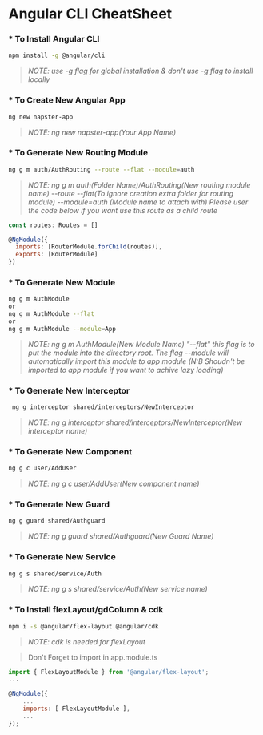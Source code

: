 # Angular CLI CheatSheet

### * To Install Angular CLI
```Bash
npm install -g @angular/cli
```
> _NOTE: use -g flag for global installation & don't use -g flag to install locally_

### * To Create New Angular App
```Bash
ng new napster-app
```
> _NOTE: ng new napster-app(Your App Name)_

### * To Generate New Routing Module
```Bash
ng g m auth/AuthRouting --route --flat --module=auth
```
> _NOTE: ng g m auth(Folder Name)/AuthRouting(New routing module name) --route --flat(To ignore creation extra folder for routing module) --module=auth (Module name to attach with) Please user the code below if you want use this route as a child route_
```Javascript
const routes: Routes = []

@NgModule({
  imports: [RouterModule.forChild(routes)],
  exports: [RouterModule]
})
```
### * To Generate New Module
```Bash
ng g m AuthModule
or
ng g m AuthModule --flat
or
ng g m AuthModule --module=App
```
> _NOTE: ng g m AuthModule(New Module Name) "--flat" this flag is to put the module into the directory root. The flag --module will automatically import this module to app module (N:B Shoudn't be imported to app module if you want to achive lazy loading)_

### * To Generate New Interceptor
```Bash
 ng g interceptor shared/interceptors/NewInterceptor
```
> _NOTE:  ng g interceptor shared/interceptors/NewInterceptor(New interceptor name)_

### * To Generate New Component
```Bash
ng g c user/AddUser
```
> _NOTE: ng g c user/AddUser(New component name)_

### * To Generate New Guard
```Bash
ng g guard shared/Authguard
```
> _NOTE: ng g guard shared/Authguard(New Guard Name)_

### * To Generate New Service
```Bash
ng g s shared/service/Auth
```
> _NOTE: ng g s shared/service/Auth(New service name)_

### * To Install flexLayout/gdColumn & cdk
```Bash
npm i -s @angular/flex-layout @angular/cdk
```
> _NOTE: cdk is needed for flexLayout_

> Don't Forget to import in app.module.ts
```Javascript
import { FlexLayoutModule } from '@angular/flex-layout';
...

@NgModule({
    ...
    imports: [ FlexLayoutModule ],
    ...
});
```
